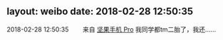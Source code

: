 layout: weibo
date: 2018-02-28 12:50:35
---
2018-02-28 12:50:35  &nbsp;&nbsp;&nbsp;&nbsp;&nbsp;&nbsp; 来自 <a href="http://app.weibo.com/t/feed/Z4AgP" rel="nofollow">坚果手机 Pro</a>
我同学都tm二胎了，我还…… ​​​
